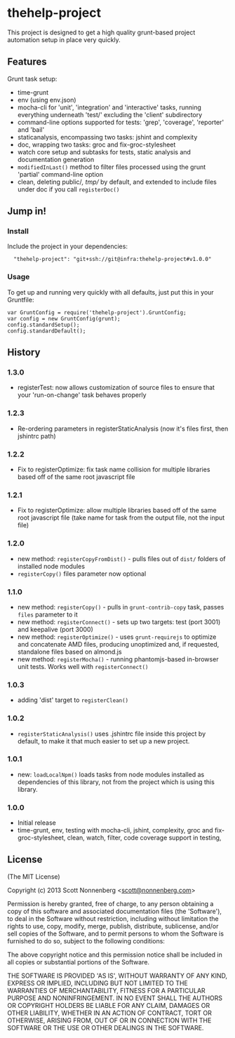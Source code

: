 # thehelp-project

This project is designed to get a high quality grunt-based project automation setup in place very quickly.

## Features

Grunt task setup:

* time-grunt
* env (using env.json)
* mocha-cli for 'unit', 'integration' and 'interactive' tasks, running everything underneath 'test/<test type>' excluding the 'client' subdirectory
* command-line options supported for tests: 'grep', 'coverage', 'reporter' and 'bail'
* staticanalysis, encompassing two tasks: jshint and complexity
* doc, wrapping two tasks: groc and fix-groc-stylesheet
* watch core setup and subtasks for tests, static analysis and documentation generation
* `modifiedInLast()` method to filter files processed using the grunt 'partial' command-line option
* clean, deleting public/*, tmp/* by default, and extended to include files under doc if you call `registerDoc()`

## Jump in!

### Install

Include the project in your dependencies:

```
  "thehelp-project": "git+ssh://git@infra:thehelp-project#v1.0.0"
```

### Usage

To get up and running very quickly with all defaults, just put this in your Gruntfile:

```
var GruntConfig = require('thehelp-project').GruntConfig;
var config = new GruntConfig(grunt);
config.standardSetup();
config.standardDefault();
```

## History

### 1.3.0

* registerTest: now allows customization of source files to ensure that your 'run-on-change' task behaves properly

### 1.2.3

* Re-ordering parameters in registerStaticAnalysis (now it's files first, then jshintrc path)

### 1.2.2

* Fix to registerOptimize: fix task name collision for multiple libraries based off of the same root javascript file

### 1.2.1

* Fix to registerOptimize: allow multiple libraries based off of the same root javascript file (take name for task from the output file, not the input file)

### 1.2.0

* new method: `registerCopyFromDist()` - pulls files out of `dist/` folders of installed node modules
* `registerCopy()` files parameter now optional

### 1.1.0

* new method: `registerCopy()` - pulls in `grunt-contrib-copy` task, passes `files` parameter to it
* new method: `registerConnect()` - sets up two targets: test (port 3001) and keepalive (port 3000)
* new method: `registerOptimize()` - uses `grunt-requirejs` to optimize and concatenate AMD files, producing unoptimized and, if requested, standalone files based on almond.js
* new method: `registerMocha()` - running phantomjs-based in-browser unit tests. Works well with `registerConnect()`

### 1.0.3

* adding 'dist' target to  `registerClean()`

### 1.0.2

* `registerStaticAnalysis()` uses .jshintrc file inside this project by default, to make it that much easier to set up a new project.

### 1.0.1

* new: `loadLocalNpm()` loads tasks from node modules installed as dependencies of this library, not from the project which is using this library.

### 1.0.0

* Initial release
* time-grunt, env, testing with mocha-cli, jshint, complexity, groc and fix-groc-stylesheet, clean, watch, filter, code coverage support in testing,


## License

(The MIT License)

Copyright (c) 2013 Scott Nonnenberg &lt;scott@nonnenberg.com&gt;

Permission is hereby granted, free of charge, to any person obtaining
a copy of this software and associated documentation files (the
'Software'), to deal in the Software without restriction, including
without limitation the rights to use, copy, modify, merge, publish,
distribute, sublicense, and/or sell copies of the Software, and to
permit persons to whom the Software is furnished to do so, subject to
the following conditions:

The above copyright notice and this permission notice shall be
included in all copies or substantial portions of the Software.

THE SOFTWARE IS PROVIDED 'AS IS', WITHOUT WARRANTY OF ANY KIND,
EXPRESS OR IMPLIED, INCLUDING BUT NOT LIMITED TO THE WARRANTIES OF
MERCHANTABILITY, FITNESS FOR A PARTICULAR PURPOSE AND NONINFRINGEMENT.
IN NO EVENT SHALL THE AUTHORS OR COPYRIGHT HOLDERS BE LIABLE FOR ANY
CLAIM, DAMAGES OR OTHER LIABILITY, WHETHER IN AN ACTION OF CONTRACT,
TORT OR OTHERWISE, ARISING FROM, OUT OF OR IN CONNECTION WITH THE
SOFTWARE OR THE USE OR OTHER DEALINGS IN THE SOFTWARE.
